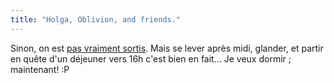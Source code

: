 ```yaml
---
title: "Holga, Oblivion, and friends."
---
```


Sinon, on est [pas vraiment sortis](http://azi.tfekoi.org/82#content). Mais se
lever après midi, glander, et partir en quête d'un déjeuner vers 16h c'est
bien en fait... Je veux dormir ; maintenant! :P

